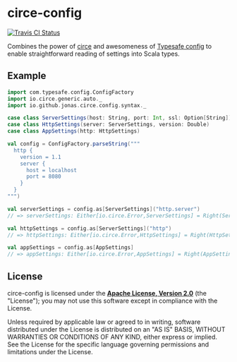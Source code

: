 # circe-config

[![Travis CI Status]][Travis CI]

Combines the power of [circe] and awesomeness of [Typesafe config] to
enable straightforward reading of settings into Scala types.

## Example

```scala
import com.typesafe.config.ConfigFactory
import io.circe.generic.auto._
import io.github.jonas.circe.config.syntax._

case class ServerSettings(host: String, port: Int, ssl: Option[String])
case class HttpSettings(server: ServerSettings, version: Double)
case class AppSettings(http: HttpSettings)

val config = ConfigFactory.parseString("""
  http {
    version = 1.1
    server {
      host = localhost
      port = 8080
    }
  }
""")

val serverSettings = config.as[ServerSettings]("http.server")
// => serverSettings: Either[io.circe.Error,ServerSettings] = Right(ServerSettings(localhost,8080,None))

val httpSettings = config.as[ServerSettings]("http")
// => httpSettings: Either[io.circe.Error,HttpSettings] = Right(HttpSettings(ServerSettings(localhost,8080,None),1.1))

val appSettings = config.as[AppSettings]
// => appSettings: Either[io.circe.Error,AppSettings] = Right(AppSettings(HttpSettings(ServerSettings(localhost,8080,None),1.1)))
```

## License

circe-config is licensed under the **[Apache License, Version 2.0][apache]** (the
"License"); you may not use this software except in compliance with the License.

Unless required by applicable law or agreed to in writing, software
distributed under the License is distributed on an "AS IS" BASIS,
WITHOUT WARRANTIES OR CONDITIONS OF ANY KIND, either express or implied.
See the License for the specific language governing permissions and
limitations under the License.

 [apache]: http://www.apache.org/licenses/LICENSE-2.0
 [circe]: https://github.com/circe/circe
 [Typesafe config]: https://github.com/typesafehub/config
 [Travis CI]: https://travis-ci.org/jonas/circe-config
 [Travis CI Status]: https://travis-ci.org/jonas/circe-config.svg?branch=master
